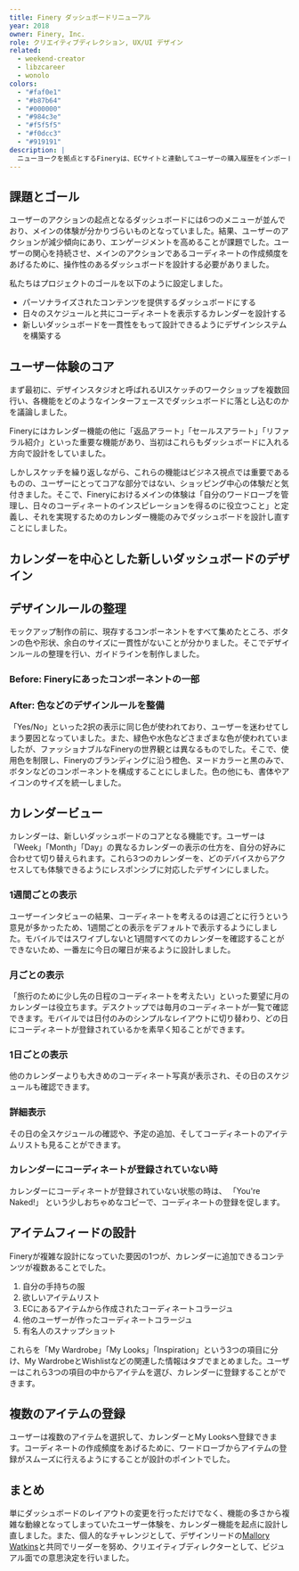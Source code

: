 ```yaml
---
title: Finery ダッシュボードリニューアル
year: 2018
owner: Finery, Inc.
role: クリエイティブディレクション, UX/UI デザイン
related:
  - weekend-creator
  - libzcareer
  - wonolo
colors:
  - "#faf0e1"
  - "#b87b64"
  - "#000000"
  - "#984c3e"
  - "#f5f5f5"
  - "#f0dcc3"
  - "#919191"
description: |
  ニューヨークを拠点とするFineryは、ECサイトと連動してユーザーの購入履歴をインポートして自分の手持ちの服を管理し、コーディネートの作成ができるサービスです。機能の多さから複雑になってしまっていたユーザー体験を設計し直し、カレンダー機能を中心としたダッシュボードのリニューアル提案を行いました。クリエイティブの統括も担い、Fineryの世界観を表現する色や余白のサイズのルールを定めて、5人のデザイナーを率いてプロジェクトを進めました。
---
```


## 課題とゴール

<work-media name="current_dashboard.jpg" caption="リニューアル前のFineryのダッシュボード" />

ユーザーのアクションの起点となるダッシュボードには6つのメニューが並んでおり、メインの体験が分かりづらいものとなっていました。結果、ユーザーのアクションが減少傾向にあり、エンゲージメントを高めることが課題でした。ユーザーの関心を持続させ、メインのアクションであるコーディネートの作成頻度をあげるために、操作性のあるダッシュボードを設計する必要がありました。

私たちはプロジェクトのゴールを以下のように設定しました。

- パーソナライズされたコンテンツを提供するダッシュボードにする
- 日々のスケジュールと共にコーディネートを表示するカレンダーを設計する
- 新しいダッシュボードを一貫性をもって設計できるようにデザインシステムを構築する

## ユーザー体験のコア

まず最初に、デザインスタジオと呼ばれるUIスケッチのワークショップを複数回行い、各機能をどのようなインターフェースでダッシュボードに落とし込むのかを議論しました。

<work-media name="approach.jpg" alt="デザインスタジオの様子" />

Fineryにはカレンダー機能の他に「返品アラート」「セールスアラート」「リファラル紹介」といった重要な機能があり、当初はこれらもダッシュボードに入れる方向で設計をしていました。

しかしスケッチを繰り返しながら、これらの機能はビジネス視点では重要であるものの、ユーザーにとってコアな部分ではない、ショッピング中心の体験だと気付きました。そこで、Fineryにおけるメインの体験は「自分のワードローブを管理し、日々のコーディネートのインスピレーションを得るのに役立つこと」と定義し、それを実現するためのカレンダー機能のみでダッシュボードを設計し直すことにしました。

## カレンダーを中心とした新しいダッシュボードのデザイン

<work-media name="mockup_desktop.jpg" alt="デスクトップ版の新しいダッシュボードデザイン" />

<work-media name="mockup_mobile.gif" alt="モバイル版の新しいダッシュボードデザイン" />

## デザインルールの整理

モックアップ制作の前に、現存するコンポーネントをすべて集めたところ、ボタンの色や形状、余白のサイズに一貫性がないことが分かりました。そこでデザインルールの整理を行い、ガイドラインを制作しました。

### Before: Fineryにあったコンポーネントの一部

<work-media name="audit_component.jpg" alt="集めたFineryのコンポーネントの一部" />

### After: 色などのデザインルールを整備

「Yes/No」といった2択の表示に同じ色が使われており、ユーザーを迷わせてしまう要因となっていました。また、緑色や水色などさまざまな色が使われていましたが、ファッショナブルなFineryの世界観とは異なるものでした。そこで、使用色を制限し、Fineryのブランディングに沿う橙色、ヌードカラーと黒のみで、ボタンなどのコンポーネントを構成することにしました。色の他にも、書体やアイコンのサイズを統一しました。

<work-media name="design_system_components.png,design_system_colors.png,design_system_typography_icon.png" />

## カレンダービュー

カレンダーは、新しいダッシュボードのコアとなる機能です。ユーザーは「Week」「Month」「Day」の異なるカレンダーの表示の仕方を、自分の好みに合わせて切り替えられます。これら3つのカレンダーを、どのデバイスからアクセスしても体験できるようにレスポンシブに対応したデザインにしました。

### 1週間ごとの表示

ユーザーインタビューの結果、コーディネートを考えるのは週ごとに行うという意見が多かったため、1週間ごとの表示をデフォルトで表示するようにしました。モバイルではスワイプしないと1週間すべてのカレンダーを確認することができないため、一番左に今日の曜日が来るように設計しました。

<work-media name="calendar_responsive_week_mobile.jpg,calendar_responsive_week_desktop.jpg" />

### 月ごとの表示

「旅行のために少し先の日程のコーディネートを考えたい」といった要望に月のカレンダーは役立ちます。デスクトップでは毎月のコーディネートが一覧で確認できます。モバイルでは日付のみのシンプルなレイアウトに切り替わり、どの日にコーディネートが登録されているかを素早く知ることができます。

<work-media name="calendar_responsive_month_desktop.jpg,calendar_responsive_month_mobile.jpg" />

### 1日ごとの表示

他のカレンダーよりも大きめのコーディネート写真が表示され、その日のスケジュールも確認できます。

<work-media name="calendar_responsive_day_mobile.jpg,calendar_responsive_day_desktop.jpg" />

### 詳細表示

その日の全スケジュールの確認や、予定の追加、そしてコーディネートのアイテムリストも見ることができます。

<work-media name="calendar_detail.jpg" />

### カレンダーにコーディネートが登録されていない時

カレンダーにコーディネートが登録されていない状態の時は、 「You're Naked!」 という少しおちゃめなコピーで、コーディネートの登録を促します。

<work-media name="calendar_empty.jpg" alt="コーディネートが登録されていない時のカレンダー" />

## アイテムフィードの設計

<work-media name="feed.jpg" alt="3つのアイテムフィード" />

Fineryが複雑な設計になっていた要因の1つが、カレンダーに追加できるコンテンツが複数あることでした。

1. 自分の手持ちの服
1. 欲しいアイテムリスト
1. ECにあるアイテムから作成されたコーディネートコラージュ
1. 他のユーザーが作ったコーディネートコラージュ
1. 有名人のスナップショット

これらを「My Wardrobe」「My Looks」「Inspiration」という3つの項目に分け、My WardrobeとWishlistなどの関連した情報はタブでまとめました。ユーザーはこれら3つの項目の中からアイテムを選び、カレンダーに登録することができます。

## 複数のアイテムの登録

ユーザーは複数のアイテムを選択して、カレンダーとMy Looksへ登録できます。コーディネートの作成頻度をあげるために、ワードローブからアイテムの登録がスムーズに行えるようにすることが設計のポイントでした。

<work-media name="multiple_select.gif" alt="アイテムの複数選択のインタラクション" />

## まとめ

単にダッシュボードのレイアウトの変更を行っただけでなく、機能の多さから複雑な動線となってしまっていたユーザー体験を、カレンダー機能を起点に設計し直しました。また、個人的なチャレンジとして、デザインリードの<a href="https://www.mallorywatkins.com/" target="_blank">Mallory Watkins</a>と共同でリーダーを努め、クリエイティブディレクターとして、ビジュアル面での意思決定を行いました。
